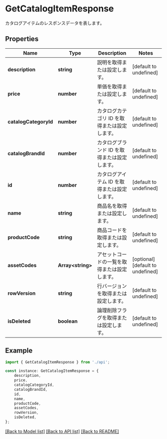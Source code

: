 # GetCatalogItemResponse

カタログアイテムのレスポンスデータを表します。             

## Properties

Name | Type | Description | Notes
------------ | ------------- | ------------- | -------------
**description** | **string** | 説明を取得または設定します。              | [default to undefined]
**price** | **number** | 単価を取得または設定します。              | [default to undefined]
**catalogCategoryId** | **number** | カタログカテゴリ ID を取得または設定します。              | [default to undefined]
**catalogBrandId** | **number** | カタログブランド ID を取得または設定します。              | [default to undefined]
**id** | **number** | カタログアイテム ID を取得または設定します。              | [default to undefined]
**name** | **string** | 商品名を取得または設定します。              | [default to undefined]
**productCode** | **string** | 商品コードを取得または設定します。              | [default to undefined]
**assetCodes** | **Array&lt;string&gt;** | アセットコードの一覧を取得または設定します。              | [optional] [default to undefined]
**rowVersion** | **string** | 行バージョンを取得または設定します。              | [default to undefined]
**isDeleted** | **boolean** | 論理削除フラグを取得または設定します。              | [default to undefined]

## Example

```typescript
import { GetCatalogItemResponse } from './api';

const instance: GetCatalogItemResponse = {
    description,
    price,
    catalogCategoryId,
    catalogBrandId,
    id,
    name,
    productCode,
    assetCodes,
    rowVersion,
    isDeleted,
};
```

[[Back to Model list]](../README.md#documentation-for-models) [[Back to API list]](../README.md#documentation-for-api-endpoints) [[Back to README]](../README.md)
